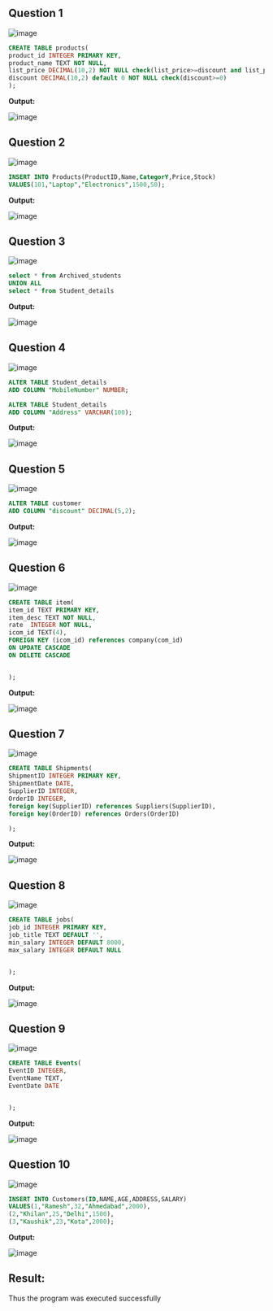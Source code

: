 **Question 1**
--
![image](https://github.com/user-attachments/assets/66163850-1dfd-490e-ab70-714d31038dab)


```sql
CREATE TABLE products(
product_id INTEGER PRIMARY KEY,
product_name TEXT NOT NULL,
list_price DECIMAL(10,2) NOT NULL check(list_price>=discount and list_price>=0),
discount DECIMAL(10,2) default 0 NOT NULL check(discount>=0)
);
```

**Output:**

![image](https://github.com/user-attachments/assets/c843e10b-ef45-417e-83fb-58be29f4da55)


**Question 2**
---
![image](https://github.com/user-attachments/assets/be02b6d8-a4c8-4e2f-a5b8-fbab9132c04d)


```sql
INSERT INTO Products(ProductID,Name,CategorY,Price,Stock)
VALUES(101,"Laptop","Electronics",1500,50);
```

**Output:**

![image](https://github.com/user-attachments/assets/30acff29-1563-42f2-982e-e90aa291eddf)


**Question 3**
---
![image](https://github.com/user-attachments/assets/425b3d39-d66e-4618-9c22-9773dd4b6e72)


```sql
select * from Archived_students
UNION ALL
select * from Student_details 
```

**Output:**

![image](https://github.com/user-attachments/assets/601e5e3e-7f03-4d74-86f8-a1e011ff6d12)


**Question 4**
---
![image](https://github.com/user-attachments/assets/747e11fe-7cb1-4b3f-b9cd-28be76802894)


```sql
ALTER TABLE Student_details 
ADD COLUMN "MobileNumber" NUMBER;

ALTER TABLE Student_details 
ADD COLUMN "Address" VARCHAR(100);
```

**Output:**

![image](https://github.com/user-attachments/assets/b6f271e4-c343-487c-bcb5-6271ec3adcbf)


**Question 5**
---
![image](https://github.com/user-attachments/assets/c766706c-1512-4302-a6f7-7af9ba34b2ca)


```sql
ALTER TABLE customer
ADD COLUMN "discount" DECIMAL(5,2);
```

**Output:**

![image](https://github.com/user-attachments/assets/7b6f2041-2f44-466b-97c9-b616362085ea)


**Question 6**
---
![image](https://github.com/user-attachments/assets/e55da1b2-0761-4941-8928-885f2f77c46e)


```sql
CREATE TABLE item(
item_id TEXT PRIMARY KEY,
item_desc TEXT NOT NULL,
rate  INTEGER NOT NULL,
icom_id TEXT(4),
FOREIGN KEY (icom_id) references company(com_id)
ON UPDATE CASCADE
ON DELETE CASCADE


);
```

**Output:**

![image](https://github.com/user-attachments/assets/fbd203fd-772b-4575-9749-79563558d14c)


**Question 7**
---
![image](https://github.com/user-attachments/assets/e070a37e-e77b-4aa6-aa35-a06f4e5a3240)


```sql
CREATE TABLE Shipments(
ShipmentID INTEGER PRIMARY KEY,
ShipmentDate DATE,
SupplierID INTEGER,
OrderID INTEGER,
foreign key(SupplierID) references Suppliers(SupplierID),
foreign key(OrderID) references Orders(OrderID)

);
```

**Output:**

![image](https://github.com/user-attachments/assets/12f1be83-964a-4323-8a6e-8dad3dbb65b8)


**Question 8**
---
![image](https://github.com/user-attachments/assets/b817bd9e-b967-45bc-ab20-8a65bf2efa3f)


```sql
CREATE TABLE jobs(
job_id INTEGER PRIMARY KEY,
job_title TEXT DEFAULT '',
min_salary INTEGER DEFAULT 8000,
max_salary INTEGER DEFAULT NULL


);
```

**Output:**

![image](https://github.com/user-attachments/assets/497282ed-b6ef-4570-b93d-01d6297d2419)


**Question 9**
---
![image](https://github.com/user-attachments/assets/e15ff118-f046-4fe5-8f01-6a92613e24e6)


```sql
CREATE TABLE Events(
EventID INTEGER,
EventName TEXT,
EventDate DATE


); 
```

**Output:**

![image](https://github.com/user-attachments/assets/680c6ec5-f2a3-4a07-996f-7073370a0d48)


**Question 10**
---
![image](https://github.com/user-attachments/assets/2a734cc4-f361-460d-8efb-31d4ac5a8a82)


```sql
INSERT INTO Customers(ID,NAME,AGE,ADDRESS,SALARY)
VALUES(1,"Ramesh",32,"Ahmedabad",2000),
(2,"Khilan",25,"Delhi",1500),
(3,"Kaushik",23,"Kota",2000);
```

**Output:**

![image](https://github.com/user-attachments/assets/6c2cdcb8-6c4a-43da-b6a8-e8bcc4d6f925)

## Result:

Thus the program was executed successfully
